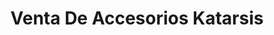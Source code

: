 ---
title: "Venta De Accesorios Katarsis"
url: /cuilapam/venta-de-accesorios-katarsis/
shop: ropa
---